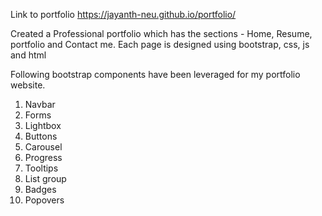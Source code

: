 Link to portfolio https://jayanth-neu.github.io/portfolio/

Created a Professional portfolio which has the sections - Home, Resume, portfolio and Contact me.
Each page is designed using bootstrap, css, js and html

Following bootstrap components have been leveraged for my portfolio website.

 1) Navbar
 2) Forms
 3) Lightbox
 4) Buttons
 5) Carousel
 6) Progress
 7) Tooltips
 8) List group
 9) Badges
 10) Popovers

